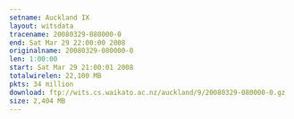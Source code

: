 ```yaml
---
setname: Auckland IX
layout: witsdata
tracename: 20080329-080000-0
end: Sat Mar 29 22:00:00 2008
originalname: 20080329-080000-0
len: 1:00:00
start: Sat Mar 29 21:00:01 2008
totalwirelen: 22,100 MB
pkts: 34 million
download: ftp://wits.cs.waikato.ac.nz/auckland/9/20080329-080000-0.gz
size: 2,404 MB
---
```

